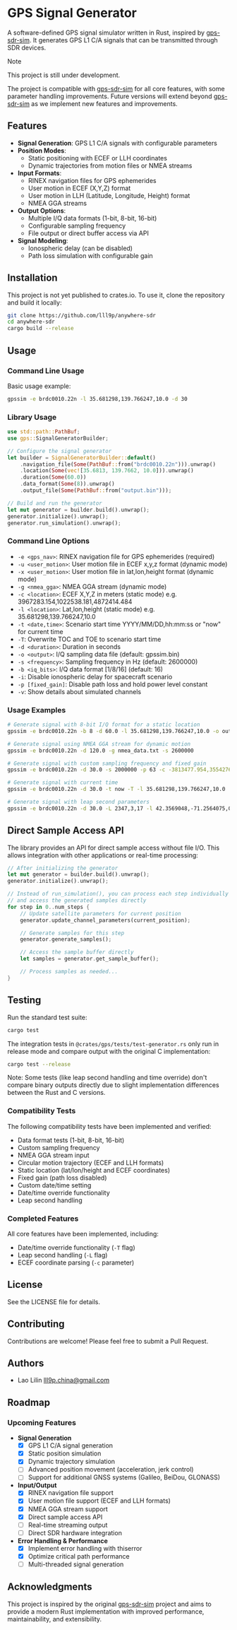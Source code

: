 # GPS Signal Generator

A software-defined GPS signal simulator written in Rust, inspired by [gps-sdr-sim](https://github.com/osqzss/gps-sdr-sim). It generates GPS L1 C/A signals that can be transmitted through SDR devices.

> [!NOTE]
> This project is still under development.
>
> The project is compatible with [gps-sdr-sim](https://github.com/osqzss/gps-sdr-sim) for all core features, with some parameter handling improvements.
> Future versions will extend beyond [gps-sdr-sim](https://github.com/osqzss/gps-sdr-sim) as we implement new features and improvements.

## Features

- **Signal Generation**: GPS L1 C/A signals with configurable parameters
- **Position Modes**:
  - Static positioning with ECEF or LLH coordinates
  - Dynamic trajectories from motion files or NMEA streams
- **Input Formats**:
  - RINEX navigation files for GPS ephemerides
  - User motion in ECEF (X,Y,Z) format
  - User motion in LLH (Latitude, Longitude, Height) format
  - NMEA GGA streams
- **Output Options**:
  - Multiple I/Q data formats (1-bit, 8-bit, 16-bit)
  - Configurable sampling frequency
  - File output or direct buffer access via API
- **Signal Modeling**:
  - Ionospheric delay (can be disabled)
  - Path loss simulation with configurable gain

## Installation

This project is not yet published to crates.io. To use it, clone the repository and build it locally:

```bash
git clone https://github.com/lll9p/anywhere-sdr
cd anywhere-sdr
cargo build --release
```

## Usage

### Command Line Usage

Basic usage example:

```bash
gpssim -e brdc0010.22n -l 35.681298,139.766247,10.0 -d 30
```

### Library Usage

```rust
use std::path::PathBuf;
use gps::SignalGeneratorBuilder;

// Configure the signal generator
let builder = SignalGeneratorBuilder::default()
    .navigation_file(Some(PathBuf::from("brdc0010.22n"))).unwrap()
    .location(Some(vec![35.6813, 139.7662, 10.0])).unwrap()
    .duration(Some(60.0))
    .data_format(Some(8)).unwrap()
    .output_file(Some(PathBuf::from("output.bin")));

// Build and run the generator
let mut generator = builder.build().unwrap();
generator.initialize().unwrap();
generator.run_simulation().unwrap();
```

### Command Line Options

- `-e <gps_nav>`: RINEX navigation file for GPS ephemerides (required)
- `-u <user_motion>`: User motion file in ECEF x,y,z format (dynamic mode)
- `-x <user_motion>`: User motion file in lat,lon,height format (dynamic mode)
- `-g <nmea_gga>`: NMEA GGA stream (dynamic mode)
- `-c <location>`: ECEF X,Y,Z in meters (static mode) e.g. 3967283.154,1022538.181,4872414.484
- `-l <location>`: Lat,lon,height (static mode) e.g. 35.681298,139.766247,10.0
- `-t <date,time>`: Scenario start time YYYY/MM/DD,hh:mm:ss or "now" for current time
- `-T`: Overwrite TOC and TOE to scenario start time
- `-d <duration>`: Duration in seconds
- `-o <output>`: I/Q sampling data file (default: gpssim.bin)
- `-s <frequency>`: Sampling frequency in Hz (default: 2600000)
- `-b <iq_bits>`: I/Q data format [1/8/16] (default: 16)
- `-i`: Disable ionospheric delay for spacecraft scenario
- `-p [fixed_gain]`: Disable path loss and hold power level constant
- `-v`: Show details about simulated channels

### Usage Examples

```bash
# Generate signal with 8-bit I/Q format for a static location
gpssim -e brdc0010.22n -b 8 -d 60.0 -l 35.681298,139.766247,10.0 -o output.bin

# Generate signal using NMEA GGA stream for dynamic motion
gpssim -e brdc0010.22n -d 120.0 -g nmea_data.txt -s 2600000

# Generate signal with custom sampling frequency and fixed gain
gpssim -e brdc0010.22n -d 30.0 -s 2000000 -p 63 -c -3813477.954,3554276.552,3662785.237

# Generate signal with current time
gpssim -e brdc0010.22n -d 30.0 -t now -T -l 35.681298,139.766247,10.0

# Generate signal with leap second parameters
gpssim -e brdc0010.22n -d 30.0 -L 2347,3,17 -l 42.3569048,-71.2564075,0
```

## Direct Sample Access API

The library provides an API for direct sample access without file I/O. This allows integration with other applications or real-time processing:

```rust
// After initializing the generator
let mut generator = builder.build().unwrap();
generator.initialize().unwrap();

// Instead of run_simulation(), you can process each step individually
// and access the generated samples directly
for step in 0..num_steps {
    // Update satellite parameters for current position
    generator.update_channel_parameters(current_position);

    // Generate samples for this step
    generator.generate_samples();

    // Access the sample buffer directly
    let samples = generator.get_sample_buffer();

    // Process samples as needed...
}
```

## Testing

Run the standard test suite:

```bash
cargo test
```

The integration tests in `@crates/gps/tests/test-generator.rs` only run in release mode and compare output with the original C implementation:

```bash
cargo test --release
```

Note: Some tests (like leap second handling and time override) don't compare binary outputs directly due to slight implementation differences between the Rust and C versions.

### Compatibility Tests

The following compatibility tests have been implemented and verified:

- Data format tests (1-bit, 8-bit, 16-bit)
- Custom sampling frequency
- NMEA GGA stream input
- Circular motion trajectory (ECEF and LLH formats)
- Static location (lat/lon/height and ECEF coordinates)
- Fixed gain (path loss disabled)
- Custom date/time setting
- Date/time override functionality
- Leap second handling

### Completed Features

All core features have been implemented, including:

- Date/time override functionality (`-T` flag)
- Leap second handling (`-L` flag)
- ECEF coordinate parsing (`-c` parameter)

## License

See the LICENSE file for details.

## Contributing

Contributions are welcome! Please feel free to submit a Pull Request.

## Authors

- Lao Lilin <lll9p.china@gmail.com>

## Roadmap

### Upcoming Features

- **Signal Generation**
  - [x] GPS L1 C/A signal generation
  - [x] Static position simulation
  - [x] Dynamic trajectory simulation
  - [ ] Advanced position movement (acceleration, jerk control)
  - [ ] Support for additional GNSS systems (Galileo, BeiDou, GLONASS)

- **Input/Output**
  - [x] RINEX navigation file support
  - [x] User motion file support (ECEF and LLH formats)
  - [x] NMEA GGA stream support
  - [x] Direct sample access API
  - [ ] Real-time streaming output
  - [ ] Direct SDR hardware integration

- **Error Handling & Performance**
  - [x] Implement error handling with thiserror
  - [x] Optimize critical path performance
  - [ ] Multi-threaded signal generation

## Acknowledgments

This project is inspired by the original [gps-sdr-sim](https://github.com/osqzss/gps-sdr-sim) project and aims to provide a modern Rust implementation with improved performance, maintainability, and extensibility.
